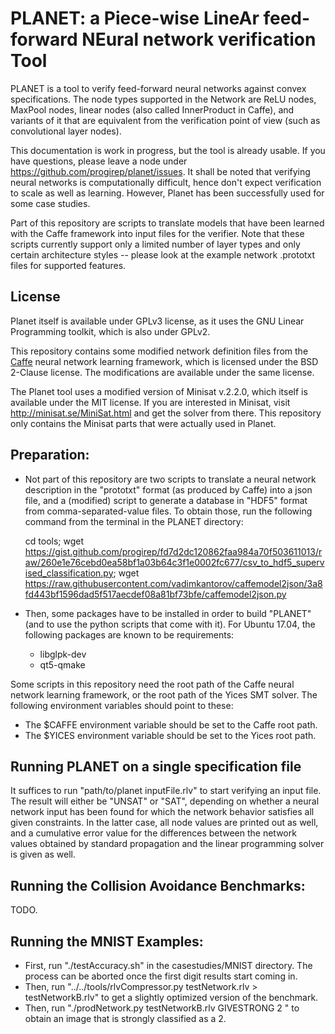 PLANET: a Piece-wise LineAr feed-forward NEural network verification Tool
===========================================================================

PLANET is a tool to verify feed-forward neural networks against convex specifications. The node types supported in the Network are ReLU nodes, MaxPool nodes, linear nodes (also called InnerProduct in Caffe), and variants of it that are equivalent from the verification point of view (such as convolutional layer nodes).

This documentation is work in progress, but the tool is already usable. If you have questions, please leave a node under https://github.com/progirep/planet/issues. It shall be noted that verifying neural networks is computationally difficult, hence don't expect verification to scale as well as learning. However, Planet has been successfully used for some case studies.

Part of this repository are scripts to translate models that have been learned with the Caffe framework into input files for the verifier. Note that these scripts currently support only a limited number of layer types and only certain architecture styles -- please look at the example network .prototxt files for supported features.


License
-------

Planet itself is available under GPLv3 license, as it uses the GNU Linear Programming toolkit, which is also under GPLv2.

This repository contains some modified network definition files from the [Caffe](http://caffe.berkeleyvision.org) neural network learning framework, which is licensed under the BSD 2-Clause license. The modifications are available under the same license.

The Planet tool uses a modified version of Minisat v.2.2.0, which itself is available under the MIT license. If you are interested in Minisat, visit http://minisat.se/MiniSat.html and get the solver from there. This repository only contains the Minisat parts that were actually used in Planet.


Preparation:
------------

- Not part of this repository are two scripts to translate a neural network description in the "prototxt" format (as produced by Caffe) into a json file, and a (modified) script to generate a database in "HDF5" format from comma-separated-value files. To obtain those, run the following command from the terminal in the PLANET directory:

    cd tools; wget https://gist.github.com/progirep/fd7d2dc120862faa984a70f503611013/raw/260e1e76cebd0ea58bf1a03b64c3f1e0002fc677/csv_to_hdf5_supervised_classification.py; wget https://raw.githubusercontent.com/vadimkantorov/caffemodel2json/3a8fd443bf1596dad5f517aecdef08a81bf73bfe/caffemodel2json.py
    
- Then, some packages have to be installed in order to build "PLANET" (and to use the python scripts that come with it). For Ubuntu 17.04, the following packages are known to be requirements:
    - libglpk-dev
    - qt5-qmake

Some scripts in this repository need the root path of the Caffe neural network learning framework, or the root path of the Yices SMT solver. The following environment variables should point to these:

- The $CAFFE environment variable should be set to the Caffe root path.
- The $YICES environment variable should be set to the Yices root path.


Running PLANET on a single specification file
---------------------------------------------

It suffices to run "path/to/planet inputFile.rlv" to start verifying an input file. The result will either be "UNSAT" or "SAT", depending on whether a neural network input has been found for which the network behavior satisfies all given constraints. In the latter case, all node values are printed out as well, and a cumulative error value for the differences between the network values obtained by standard propagation and the linear programming solver is given as well.


Running the Collision Avoidance Benchmarks:
-------------------------------------------
TODO.


Running the MNIST Examples:
-------------------------------------------
- First, run "./testAccuracy.sh" in the casestudies/MNIST directory. The process can be aborted once the first digit results start coming in.
- Then, run "../../tools/rlvCompressor.py testNetwork.rlv > testNetworkB.rlv" to get a slightly optimized version of the benchmark.
- Then, run "./prodNetwork.py testNetworkB.rlv GIVESTRONG 2 <distance>" to obtain an image that is strongly classified as a 2.


